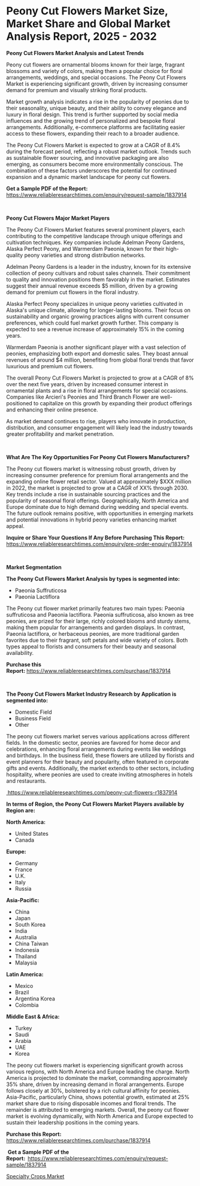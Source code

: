 <p><h1>Peony Cut Flowers Market Size, Market Share and Global Market Analysis Report, 2025 - 2032</h1></p><p><strong>Peony Cut Flowers Market Analysis and Latest Trends</strong></p>
<p><p>Peony cut flowers are ornamental blooms known for their large, fragrant blossoms and variety of colors, making them a popular choice for floral arrangements, weddings, and special occasions. The Peony Cut Flowers Market is experiencing significant growth, driven by increasing consumer demand for premium and visually striking floral products. </p><p>Market growth analysis indicates a rise in the popularity of peonies due to their seasonality, unique beauty, and their ability to convey elegance and luxury in floral design. This trend is further supported by social media influences and the growing trend of personalized and bespoke floral arrangements. Additionally, e-commerce platforms are facilitating easier access to these flowers, expanding their reach to a broader audience.</p><p>The Peony Cut Flowers Market is expected to grow at a CAGR of 8.4% during the forecast period, reflecting a robust market outlook. Trends such as sustainable flower sourcing, and innovative packaging are also emerging, as consumers become more environmentally conscious. The combination of these factors underscores the potential for continued expansion and a dynamic market landscape for peony cut flowers.</p></p>
<p><strong>Get a Sample PDF of the Report:&nbsp;</strong> <a href="https://www.reliableresearchtimes.com/enquiry/request-sample/1837914?utm_campaign=3088&utm_medium=2&utm_source=Github&utm_content=ia&utm_term=30032025&utm_id=peony-cut-flowers">https://www.reliableresearchtimes.com/enquiry/request-sample/1837914</a></p>
<p>&nbsp;</p>
<p><strong>Peony Cut Flowers Major Market Players</strong></p>
<p><p>The Peony Cut Flowers Market features several prominent players, each contributing to the competitive landscape through unique offerings and cultivation techniques. Key companies include Adelman Peony Gardens, Alaska Perfect Peony, and Warmerdam Paeonia, known for their high-quality peony varieties and strong distribution networks. </p><p>Adelman Peony Gardens is a leader in the industry, known for its extensive collection of peony cultivars and robust sales channels. Their commitment to quality and innovation positions them favorably in the market. Estimates suggest their annual revenue exceeds $5 million, driven by a growing demand for premium cut flowers in the floral industry.</p><p>Alaska Perfect Peony specializes in unique peony varieties cultivated in Alaska's unique climate, allowing for longer-lasting blooms. Their focus on sustainability and organic growing practices aligns with current consumer preferences, which could fuel market growth further. This company is expected to see a revenue increase of approximately 15% in the coming years.</p><p>Warmerdam Paeonia is another significant player with a vast selection of peonies, emphasizing both export and domestic sales. They boast annual revenues of around $4 million, benefiting from global floral trends that favor luxurious and premium cut flowers.</p><p>The overall Peony Cut Flowers Market is projected to grow at a CAGR of 8% over the next five years, driven by increased consumer interest in ornamental plants and a rise in floral arrangements for special occasions. Companies like Arcieri's Peonies and Third Branch Flower are well-positioned to capitalize on this growth by expanding their product offerings and enhancing their online presence.</p><p>As market demand continues to rise, players who innovate in production, distribution, and consumer engagement will likely lead the industry towards greater profitability and market penetration.</p></p>
<p>&nbsp;</p>
<p><strong>What Are The Key Opportunities For Peony Cut Flowers Manufacturers?</strong></p>
<p><p>The Peony cut flowers market is witnessing robust growth, driven by increasing consumer preference for premium floral arrangements and the expanding online flower retail sector. Valued at approximately $XXX million in 2022, the market is projected to grow at a CAGR of XX% through 2030. Key trends include a rise in sustainable sourcing practices and the popularity of seasonal floral offerings. Geographically, North America and Europe dominate due to high demand during wedding and special events. The future outlook remains positive, with opportunities in emerging markets and potential innovations in hybrid peony varieties enhancing market appeal.</p></p>
<p><strong>Inquire or Share Your Questions If Any Before Purchasing This Report:</strong> <a href="https://www.reliableresearchtimes.com/enquiry/pre-order-enquiry/1837914?utm_campaign=3088&utm_medium=2&utm_source=Github&utm_content=ia&utm_term=30032025&utm_id=peony-cut-flowers">https://www.reliableresearchtimes.com/enquiry/pre-order-enquiry/1837914</a></p>
<p>&nbsp;</p>
<p><strong>Market Segmentation</strong></p>
<p><strong>The Peony Cut Flowers Market Analysis by types is segmented into:</strong></p>
<p><ul><li>Paeonia Suffruticosa</li><li>Paeonia Lactiflora</li></ul></p>
<p><p>The Peony cut flower market primarily features two main types: Paeonia suffruticosa and Paeonia lactiflora. Paeonia suffruticosa, also known as tree peonies, are prized for their large, richly colored blooms and sturdy stems, making them popular for arrangements and garden displays. In contrast, Paeonia lactiflora, or herbaceous peonies, are more traditional garden favorites due to their fragrant, soft petals and wide variety of colors. Both types appeal to florists and consumers for their beauty and seasonal availability.</p></p>
<p><strong>Purchase this Report:&nbsp;</strong><a href="https://www.reliableresearchtimes.com/purchase/1837914?utm_campaign=3088&utm_medium=2&utm_source=Github&utm_content=ia&utm_term=30032025&utm_id=peony-cut-flowers">https://www.reliableresearchtimes.com/purchase/1837914</a></p>
<p>&nbsp;</p>
<p><strong>The Peony Cut Flowers Market Industry Research by Application is segmented into:</strong></p>
<p><ul><li>Domestic Field</li><li>Business Field</li><li>Other</li></ul></p>
<p><p>The peony cut flowers market serves various applications across different fields. In the domestic sector, peonies are favored for home decor and celebrations, enhancing floral arrangements during events like weddings and birthdays. In the business field, these flowers are utilized by florists and event planners for their beauty and popularity, often featured in corporate gifts and events. Additionally, the market extends to other sectors, including hospitality, where peonies are used to create inviting atmospheres in hotels and restaurants.</p></p>
<p><a href="https://www.reliableresearchtimes.com/peony-cut-flowers-r1837914?utm_campaign=3088&utm_medium=2&utm_source=Github&utm_content=ia&utm_term=30032025&utm_id=peony-cut-flowers">&nbsp;https://www.reliableresearchtimes.com/peony-cut-flowers-r1837914</a></p>
<p><strong>In terms of Region, the Peony Cut Flowers Market Players available by Region are:</strong></p>
<p>
    <p> <strong> North America: </strong>
        <ul>
            <li>United States</li>
            <li>Canada</li>
        </ul>
        </p> 
    <p> <strong> Europe: </strong>
        <ul>
            <li>Germany</li>
            <li>France</li>
            <li>U.K.</li>
            <li>Italy</li>
            <li>Russia</li>
        </ul>
        </p> 
    <p> <strong> Asia-Pacific: </strong>
        <ul>
            <li>China</li>
            <li>Japan</li>
            <li>South Korea</li>
            <li>India</li>
            <li>Australia</li>
            <li>China Taiwan</li>
            <li>Indonesia</li>
            <li>Thailand</li>
            <li>Malaysia</li>
        </ul>
        </p> 
    <p> <strong> Latin America: </strong>
        <ul>
            <li>Mexico</li>
            <li>Brazil</li>
            <li>Argentina Korea</li>
            <li>Colombia</li>
        </ul>
        </p> 
    <p> <strong> Middle East & Africa: </strong>
        <ul>
            <li>Turkey</li>
            <li>Saudi</li>
            <li>Arabia</li>
            <li>UAE</li>
            <li>Korea</li>
        </ul>
    </p>
    </p>
<p><p>The peony cut flowers market is experiencing significant growth across various regions, with North America and Europe leading the charge. North America is projected to dominate the market, commanding approximately 35% share, driven by increasing demand in floral arrangements. Europe follows closely at 30%, bolstered by a rich cultural affinity for peonies. Asia-Pacific, particularly China, shows potential growth, estimated at 25% market share due to rising disposable incomes and floral trends. The remainder is attributed to emerging markets. Overall, the peony cut flower market is evolving dynamically, with North America and Europe expected to sustain their leadership positions in the coming years.</p></p>
<p><strong>Purchase this Report: </strong><a href="https://www.reliableresearchtimes.com/purchase/1837914?utm_campaign=3088&utm_medium=2&utm_source=Github&utm_content=ia&utm_term=30032025&utm_id=peony-cut-flowers">https://www.reliableresearchtimes.com/purchase/1837914</a></p>
<p>&nbsp;<strong>Get a Sample PDF of the Report:&nbsp;&nbsp;</strong><a href="https://www.reliableresearchtimes.com/enquiry/request-sample/1837914?utm_campaign=3088&utm_medium=2&utm_source=Github&utm_content=ia&utm_term=30032025&utm_id=peony-cut-flowers">https://www.reliableresearchtimes.com/enquiry/request-sample/1837914</a></p>
<p><strong></strong></p>
<p><p><a href="https://github.com/dushornerfe/Market-Research-Report-List-1/blob/main/specialty-crops-market.md?utm_campaign=3088&utm_medium=2&utm_source=Github&utm_content=ia&utm_term=30032025&utm_id=peony-cut-flowers">Specialty Crops Market</a></p></p>